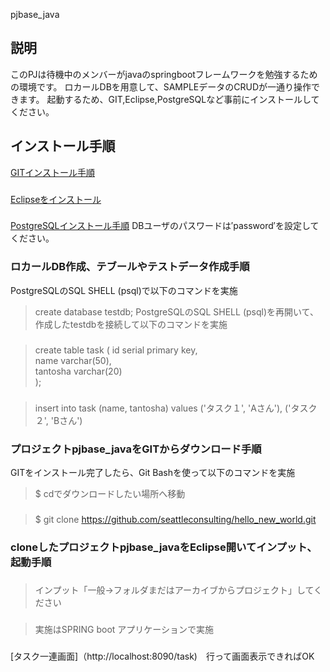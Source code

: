 pjbase_java
###
## 説明
このPJは待機中のメンバーがjavaのspringbootフレームワークを勉強するための環境です。
ロカールDBを用意して、SAMPLEデータのCRUDが一通り操作できます。
起動するため、GIT,Eclipse,PostgreSQLなど事前にインストールしてください。
###
## インストール手順
[GITインストール手順](https://qiita.com/taketakekaho/items/75161e1273dca98cb4e1)
###
[Eclipseをインストール](https://oenblog.com/program/eclipse-install/#toc2)
###
[PostgreSQLインストール手順](https://programming-style.com/postgresql/reference/install-win/)
DBユーザのパスワードは′password′を設定してください。

### ロカールDB作成、テブールやテストデータ作成手順
PostgreSQLのSQL SHELL (psql)で以下のコマンドを実施
> create database testdb;
PostgreSQLのSQL SHELL (psql)を再開いて、作成したtestdbを接続して以下のコマンドを実施
###
> create table task (
>    id              serial   primary key,  
>    name            varchar(50),            
>    tantosha        varchar(20)             
>);
###
> insert into task (name, tantosha) values
>   ('タスク１', 'Aさん'),
>   ('タスク２', 'Bさん')

### プロジェクトpjbase_javaをGITからダウンロード手順
GITをインストール完了したら、Git Bashを使って以下のコマンドを実施
> $ cdでダウンロードしたい場所へ移動
###
> $ git clone https://github.com/seattleconsulting/hello_new_world.git
###
### cloneしたプロジェクトpjbase_javaをEclipse開いてインプット、起動手順
###
>インプット「一般→フォルダまだはアーカイブからプロジェクト」してください
###
>  実施はSPRING boot アプリケーションで実施
###
[タスク一連画面]（http://localhost:8090/task)　行って画面表示できればOK
